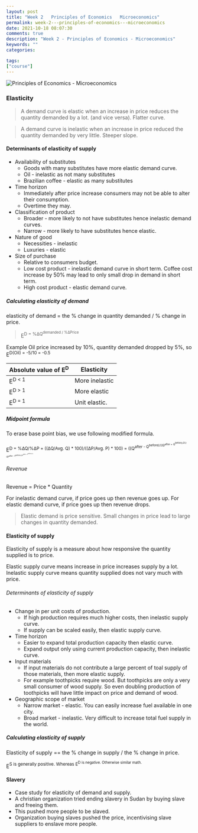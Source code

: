 ```yaml
---
layout: post
title: "Week 2   Principles of Economics   Microeconomics"
permalink: week-2---principles-of-economics---microeconomics
date: 2021-10-18 08:07:30
comments: true
description: "Week 2 - Principles of Economics - Microeconomics"
keywords: ""
categories:

tags:
["course"]
---
```

![Principles of Economics - Microeconomics](/images/microeconomics-course.png)

### Elasticity

> A demand curve is elastic when an increase in price reduces the quantity demanded by a lot. (and vice versa). Flatter curve.

> A demand curve is inelastic when an increase in price reduced the quantity demanded by very little. Steeper slope.

#### Determinants of elasticity of supply
* Availability of substitutes
  * Goods with many substitutes have more elastic demand curve.
  * Oil - inelastic as not many substitutes
  * Brazilian coffee - elastic as many substitutes
* Time horizon
  * Immediately after price increase consumers may not be able to alter their consumption.
  * Overtime they may.
* Classification of product
  * Broader - more likely to not have substitutes hence inelastic demand curves.
  * Narrow - more likely to have substitutes hence elastic.
* Nature of good
  * Necessities - inelastic
  * Luxuries - elastic
* Size of purchase
  * Relative to consumers budget.
  * Low cost product - inelastic demand curve in short term. Coffee cost increase by 50% may lead to only small drop in demand in short term.
  * High cost product - elastic demand curve.

##### Calculating elasticity of demand

elasticity of demand = the % change in quantity demanded / % change in price.

> E<sup>D = %∆Q<sup>demanded / %∆Price

Example
Oil price increased by 10%, quantity demanded dropped by 5%, so
E<sup>D(Oil) = -5/10 = -0.5

| Absolute value of E<sup>D | Elasticity     |
| ------------------------- | -------------- |
| E<sup>D < 1               | More inelastic |
| E<sup>D > 1               | More elastic   |
| E<sup>D = 1               | Unit elastic.  |

##### Midpoint formula
To erase base point bias, we use following modified formula.

E<sup>D = %∆Q/%∆P = ((∆Q/Avg. Q) * 100)/((∆P/Avg. P) * 100)
                  = ((Q<sup>after - Q<sup>before)/((Q<sup>after + Q<sup>before)/2))/
                  ((P<sup>after - P<sup>before)/((P<sup>after + P<sup>before)/2))

###### Revenue

Revenue = Price * Quantity

For inelastic demand curve, if price goes up then revenue goes up.
For elastic demand curve, if price goes up then revenue drops.

> Elastic demand is price sensitive. Small changes in price lead to large changes in quantity demanded.

#### Elasticity of supply

Elasticity of supply is a measure about how responsive the quantity supplied is to price.

Elastic supply curve means increase in price increases supply by a lot.
Inelastic supply curve means quantity supplied does not vary much with price.

###### Determinants of elasticity of supply
* Change in per unit costs of production.
  * If high production requires much higher costs, then inelastic supply curve.
  * If supply can be scaled easily, then elastic supply curve.
* Time horizon
  * Easier to expand total production capacity then elastic curve.
  * Expand output only using current production capacity, then inelastic curve.
* Input materials
  * If input materials do not contribute a large percent of toal supply of those materials, then more elastic supply.
  * For example toothpicks require wood. But toothpicks are only a very small consumer of wood supply. So even doubling production of toothpicks will have little impact on price and demand of wood.
* Geographic scope of market
  * Narrow market - elastic. You can easily increase fuel available in one city.
  * Broad market - inelastic. Very difficult to increase total fuel supply in the world.

##### Calculating elasticity of supply

Elasticity of supply == the % change in supply / the % change in price.

E<sup>S is generally positive. Whereas E<sup>D is negative. Otherwise similar math.


#### Slavery

* Case study for elasticity of demand and supply.
* A christian organization tried ending slavery in Sudan by buying slave and freeing them.
* This pushed more people to be slaved.
* Organization buying slaves pushed the price, incentivising slave suppliers to enslave more people.
